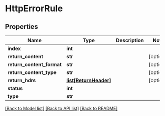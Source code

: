 # HttpErrorRule

## Properties
Name | Type | Description | Notes
------------ | ------------- | ------------- | -------------
**index** | **int** |  | 
**return_content** | **str** |  | [optional] 
**return_content_format** | **str** |  | [optional] 
**return_content_type** | **str** |  | [optional] 
**return_hdrs** | [**list[ReturnHeader]**](ReturnHeader.md) |  | [optional] 
**status** | **int** |  | 
**type** | **str** |  | 

[[Back to Model list]](../README.md#documentation-for-models) [[Back to API list]](../README.md#documentation-for-api-endpoints) [[Back to README]](../README.md)

